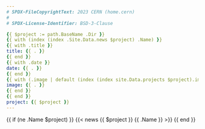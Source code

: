 ```yaml
---
# SPDX-FileCopyrightText: 2023 CERN (home.cern)
#
# SPDX-License-Identifier: BSD-3-Clause

{{ $project := path.BaseName .Dir }}
{{ with (index (index .Site.Data.news $project) .Name) }}
{{ with .title }}
title: {{ . }}
{{ end }}
{{ with .date }}
date: {{ . }}
{{ end }}
{{ with (.image | default (index (index site.Data.projects $project).images 0)) }}
image: {{ . }}
{{ end }}
{{ end }}
project: {{ $project }}
---
```


{{ if (ne .Name $project) }}
{{< news {{ $project }} {{ .Name }} >}}
{{ end }}